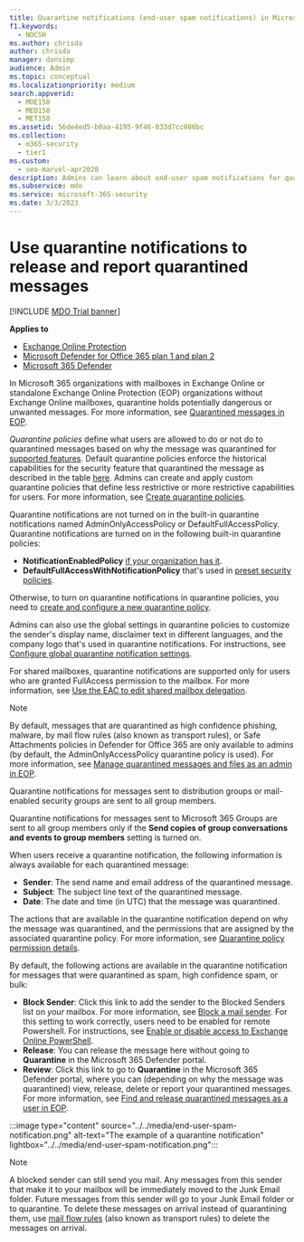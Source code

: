 ```yaml
---
title: Quarantine notifications (end-user spam notifications) in Microsoft 365
f1.keywords:
  - NOCSH
ms.author: chrisda
author: chrisda
manager: dansimp
audience: Admin
ms.topic: conceptual
ms.localizationpriority: medium
search.appverid:
  - MOE150
  - MED150
  - MET150
ms.assetid: 56de4ed5-b0aa-4195-9f46-033d7cc086bc
ms.collection:
  - m365-security
  - tier1
ms.custom:
  - seo-marvel-apr2020
description: Admins can learn about end-user spam notifications for quarantined messages in Exchange Online Protection (EOP).
ms.subservice: mdo
ms.service: microsoft-365-security
ms.date: 3/3/2023
---
```


# Use quarantine notifications to release and report quarantined messages

[!INCLUDE [MDO Trial banner](../includes/mdo-trial-banner.md)]

**Applies to**
- [Exchange Online Protection](eop-about.md)
- [Microsoft Defender for Office 365 plan 1 and plan 2](defender-for-office-365.md)
- [Microsoft 365 Defender](../defender/microsoft-365-defender.md)

In Microsoft 365 organizations with mailboxes in Exchange Online or standalone Exchange Online Protection (EOP) organizations without Exchange Online mailboxes, quarantine holds potentially dangerous or unwanted messages. For more information, see [Quarantined messages in EOP](quarantine-about.md).

_Quarantine policies_ define what users are allowed to do or not do to quarantined messages based on why the message was quarantined for [supported features](quarantine-policies.md#step-2-assign-a-quarantine-policy-to-supported-features). Default quarantine policies enforce the historical capabilities for the security feature that quarantined the message as described in the table [here](quarantine-end-user.md). Admins can create and apply custom quarantine policies that define less restrictive or more restrictive capabilities for users. For more information, see [Create quarantine policies](quarantine-policies.md#step-1-create-quarantine-policies-in-the-microsoft-365-defender-portal).

Quarantine notifications are not turned on in the built-in quarantine notifications named AdminOnlyAccessPolicy or DefaultFullAccessPolicy. Quarantine notifications are turned on in the following built-in quarantine policies:

- **NotificationEnabledPolicy** [if your organization has it](quarantine-policies.md#full-access-permissions-and-quarantine-notifications).
- **DefaultFullAccessWithNotificationPolicy** that's used in [preset security policies](preset-security-policies.md).

Otherwise, to turn on quarantine notifications in quarantine policies, you need to [create and configure a new quarantine policy](quarantine-policies.md#step-1-create-quarantine-policies-in-the-microsoft-365-defender-portal).

Admins can also use the global settings in quarantine policies to customize the sender's display name, disclaimer text in different languages, and the company logo that's used in quarantine notifications. For instructions, see [Configure global quarantine notification settings](quarantine-policies.md#configure-global-quarantine-notification-settings-in-the-microsoft-365-defender-portal).

For shared mailboxes, quarantine notifications are supported only for users who are granted FullAccess permission to the mailbox. For more information, see [Use the EAC to edit shared mailbox delegation](/Exchange/collaboration-exo/shared-mailboxes#use-the-eac-to-edit-shared-mailbox-delegation).

> [!NOTE]
> By default, messages that are quarantined as high confidence phishing, malware, by mail flow rules (also known as transport rules), or Safe Attachments policies in Defender for Office 365 are only available to admins (by default, the AdminOnlyAccessPolicy quarantine policy is used). For more information, see [Manage quarantined messages and files as an admin in EOP](quarantine-admin-manage-messages-files.md).
>
> Quarantine notifications for messages sent to distribution groups or mail-enabled security groups are sent to all group members.
>
> Quarantine notifications for messages sent to Microsoft 365 Groups are sent to all group members only if the **Send copies of group conversations and events to group members** setting is turned on.

When users receive a quarantine notification, the following information is always available for each quarantined message:

- **Sender**: The send name and email address of the quarantined message.
- **Subject**: The subject line text of the quarantined message.
- **Date**: The date and time (in UTC) that the message was quarantined.

The actions that are available in the quarantine notification depend on why the message was quarantined, and the permissions that are assigned by the associated quarantine policy. For more information, see [Quarantine policy permission details](quarantine-policies.md#quarantine-policy-permission-details).

By default, the following actions are available in the quarantine notification for messages that were quarantined as spam, high confidence spam, or bulk:

- **Block Sender**: Click this link to add the sender to the Blocked Senders list on _your_ mailbox. For more information, see [Block a mail sender](https://support.microsoft.com/office/b29fd867-cac9-40d8-aed1-659e06a706e4). For this setting to work correctly, users need to be enabled for remote Powershell. For instructions, see [Enable or disable access to Exchange Online PowerShell](/powershell/exchange/disable-access-to-exchange-online-powershell).
- **Release**: You can release the message here without going to **Quarantine** in the Microsoft 365 Defender portal.
- **Review**: Click this link to go to **Quarantine** in the Microsoft 365 Defender portal, where you can (depending on why the message was quarantined) view, release, delete or report your quarantined messages. For more information, see [Find and release quarantined messages as a user in EOP](quarantine-end-user.md).

:::image type="content" source="../../media/end-user-spam-notification.png" alt-text="The example of a quarantine notification" lightbox="../../media/end-user-spam-notification.png":::

> [!NOTE]
> A blocked sender can still send you mail. Any messages from this sender that make it to your mailbox will be immediately moved to the Junk Email folder. Future messages from this sender will go to your Junk Email folder or to quarantine. To delete these messages on arrival instead of quarantining them, use [mail flow rules](/exchange/security-and-compliance/mail-flow-rules/mail-flow-rules) (also known as transport rules) to delete the messages on arrival.
